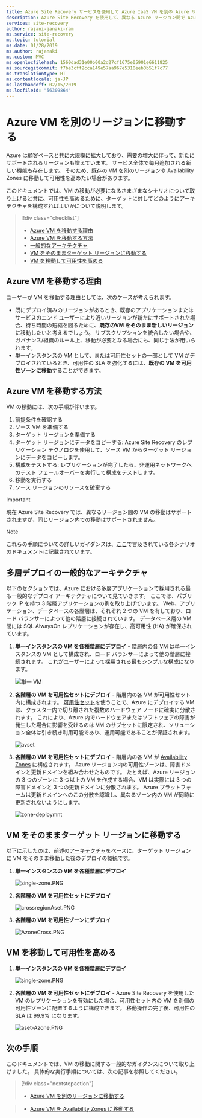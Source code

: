 ```yaml
---
title: Azure Site Recovery サービスを使用して Azure IaaS VM を別の Azure リージョンに移動する | Microsoft Docs
description: Azure Site Recovery を使用して、異なる Azure リージョン間で Azure IaaS VM を移動します。
services: site-recovery
author: rajani-janaki-ram
ms.service: site-recovery
ms.topic: tutorial
ms.date: 01/28/2019
ms.author: rajanaki
ms.custom: MVC
ms.openlocfilehash: 1560dad31e00b00a2d27cf1675e05901e6611825
ms.sourcegitcommit: f7be3cff2cca149e57aa967e5310eeb0b51f7c77
ms.translationtype: HT
ms.contentlocale: ja-JP
ms.lasthandoff: 02/15/2019
ms.locfileid: "56309864"
---
```

# <a name="move-azure-vms-to-another-region"></a>Azure VM を別のリージョンに移動する

Azure は顧客ベースと共に大規模に拡大しており、需要の増大に伴って、新たにサポートされるリージョンも増えています。 サービス全体で毎月追加される新しい機能も存在します。 そのため、既存の VM を別のリージョンや Availability Zones に移動して可用性を高めたい場合があります。

このドキュメントでは、VM の移動が必要になるさまざまなシナリオについて取り上げると共に、可用性を高めるために、ターゲットに対してどのようにアーキテクチャを構成すればよいかについて説明します。 
> [!div class="checklist"]
> * [Azure VM を移動する理由](#why-would-you-move-azure-vms)
> * [Azure VM を移動する方法](#how-to-move-azure-vms)
> * [一般的なアーキテクチャ](#typical-architectures-for-a-multi-tier-deployment)
> * [VM をそのままターゲット リージョンに移動する](#move-azure-vms-to-another-region)
> * [VM を移動して可用性を高める](#move-vms-to-increase-availability)


## <a name="why-would-you-move-azure-vms"></a>Azure VM を移動する理由

ユーザーが VM を移動する理由としては、次のケースが考えられます。

- 既にデプロイ済みのリージョンがあるとき、既存のアプリケーションまたはサービスのエンド ユーザーにより近いリージョンが新たにサポートされた場合、待ち時間の短縮を図るために、**既存のVM をそのまま新しいリージョン**に移動したいと考えるでしょう。 サブスクリプションを統合したい場合や、ガバナンス/組織のルール上、移動が必要となる場合にも、同じ手法が用いられます。 
- 単一インスタンスの VM として、または可用性セットの一部として VM がデプロイされているとき、可用性の SLA を強化するには、**既存の VM を可用性ゾーンに移動**することができます。 

## <a name="how-to-move-azure-vms"></a>Azure VM を移動する方法
VM の移動には、次の手順が伴います。

1. 前提条件を確認する 
2. ソース VM を準備する 
3. ターゲット リージョンを準備する 
4. ターゲット リージョンにデータをコピーする: Azure Site Recovery のレプリケーション テクノロジを使用して、ソース VM からターゲット リージョンにデータをコピーします。
5. 構成をテストする: レプリケーションが完了したら、非運用ネットワークへのテスト フェールオーバーを実行して構成をテストします。
6. 移動を実行する 
7. ソース リージョンのリソースを破棄する 


> [!IMPORTANT]
> 現在 Azure Site Recovery では、異なるリージョン間の VM の移動はサポートされますが、同じリージョン内での移動はサポートされません。 

> [!NOTE]
> これらの手順についての詳しいガイダンスは、[ここ](#next-steps)で言及されている各シナリオのドキュメントに記載されています。

## <a name="typical-architectures-for-a-multi-tier-deployment"></a>多層デプロイの一般的なアーキテクチャ
以下のセクションでは、Azure における多層アプリケーションで採用される最も一般的なデプロイ アーキテクチャについて見ていきます。 ここでは、パブリック IP を持つ 3 階層アプリケーションの例を取り上げています。 Web、アプリケーション、データベースの各階層は、それぞれ 2 つの VM を有しており、ロード バランサーによって他の階層に接続されています。 データベース層の VM 間には SQL AlwaysOn レプリケーションが存在し、高可用性 (HA) が確保されています。

1.  **単一インスタンスの VM を各種階層にデプロイ** - 階層内の各 VM は単一インスタンスの VM として構成され、ロード バランサーによって他の階層に接続されます。 これがユーザーによって採用される最もシンプルな構成になります。

       ![単一 VM](media/move-vm-overview/regular-deployment.PNG)

2. **各階層の VM を可用性セットにデプロイ** - 階層内の各 VM が可用性セット内に構成されます。 [可用性セット](https://docs.microsoft.com/azure/virtual-machines/windows/tutorial-availability-sets)を使うことで、Azure にデプロイする VM は、クラスター内で切り離された複数のハードウェア ノードに確実に分散されます。 これにより、Azure 内でハードウェアまたはソフトウェアの障害が発生した場合に影響を受けるのは VM のサブセットに限定され、ソリューション全体は引き続き利用可能であり、運用可能であることが保証されます。 
   
      ![avset](media/move-vm-overview/AVset.PNG)

3. **各階層の VM を可用性セットにデプロイ** - 階層内の各 VM が [Availability Zones](https://docs.microsoft.com/azure/availability-zones/az-overview) に構成されます。 Azure リージョン内の可用性ゾーンは、障害ドメインと更新ドメインを組み合わせたものです。 たとえば、Azure リージョンの 3 つのゾーンに 3 つ以上の VM を作成する場合、VM は実際には 3 つの障害ドメインと 3 つの更新ドメインに分散されます。 Azure プラットフォームは更新ドメインへのこの分散を認識し、異なるゾーン内の VM が同時に更新されないようにします。

      ![zone-deploymnt](media/move-vm-overview/zone.PNG)



 ## <a name="move-vms-as-is-to-a-target-region"></a>VM をそのままターゲット リージョンに移動する

以下に示したのは、前述の[アーキテクチャ](#typical-architectures-for-a-multi-tier-deployment)をベースに、ターゲット リージョンに VM をそのまま移動した後のデプロイの概観です。


1. **単一インスタンスの VM を各種階層にデプロイ** 

     ![single-zone.PNG](media/move-vm-overview/single-zone.PNG)

2. **各階層の VM を可用性セットにデプロイ**

     ![crossregionAset.PNG](media/move-vm-overview/crossregionAset.PNG)


3. **各階層の VM を可用性ゾーンにデプロイ**
      

     ![AzoneCross.PNG](media/move-vm-overview/AzoneCross.PNG)

## <a name="move-vms-to-increase-availability"></a>VM を移動して可用性を高める

1. **単一インスタンスの VM を各種階層にデプロイ** 

     ![single-zone.PNG](media/move-vm-overview/single-zone.PNG)

2. **各階層の VM を可用性セットにデプロイ** - Azure Site Recovery を使用した VM のレプリケーションを有効にした場合、可用性セット内の VM を別個の可用性ゾーンに配置するように構成できます。 移動操作の完了後、可用性の SLA は 99.9% になります。

     ![aset-Azone.PNG](media/move-vm-overview/aset-Azone.PNG)


## <a name="next-steps"></a>次の手順

このドキュメントでは、VM の移動に関する一般的なガイダンスについて取り上げました。 具体的な実行手順については、次の記事を参照してください。


> [!div class="nextstepaction"]
> * [Azure VM を別のリージョンに移動する](azure-to-azure-tutorial-migrate.md)

> * [Azure VM を Availability Zones に移動する](move-azure-VMs-AVset-Azone.md)

